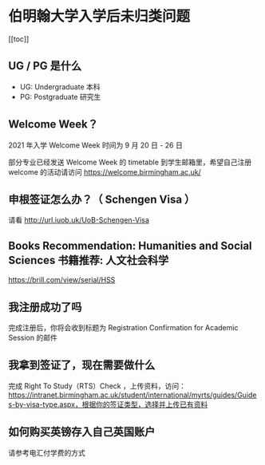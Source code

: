 # 伯明翰大学入学后未归类问题

[[toc]]

## UG / PG 是什么

* UG: Undergraduate 本科
* PG: Postgraduate 研究生

## Welcome Week？

2021 年入学 Welcome Week 时间为 9 月 20 日 - 26 日

部分专业已经发送 Welcome Week 的 timetable 到学生邮箱里，希望自己注册 welcome 的活动请访问 https://welcome.birmingham.ac.uk/


## 申根签证怎么办？（ Schengen Visa ）

请看 http://url.iuob.uk/UoB-Schengen-Visa

## Books Recommendation: Humanities and Social Sciences 书籍推荐: 人文社会科学

https://brill.com/view/serial/HSS

## 我注册成功了吗

完成注册后，你将会收到标题为 Registration Confirmation for Academic Session 的邮件

## 我拿到签证了，现在需要做什么

完成 Right To Study（RTS）Check ，上传资料，访问：https://intranet.birmingham.ac.uk/student/international/myrts/guides/Guides-by-visa-type.aspx，根据你的签证类型，选择并上传已有资料

## 如何购买英镑存入自己英国账户

请参考电汇付学费的方式

